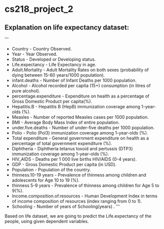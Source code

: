 # cs218_project_2
## Explanation on life expectancy dataset:

'''
+ Country - Country Observed.
+ Year - Year Observed.
+ Status - Developed or Developing status.
+ Life.expectancy - Life Expectancy in age.
+ Adult.Mortality - Adult Mortality Rates on both sexes (probability of dying between 15-60 years/1000 population).
+ infant.deaths - Number of Infant Deaths per 1000 population.
+ Alcohol - Alcohol recorded per capita (15+) consumption (in litres of pure alcohol).
+ percentage.expenditure - Expenditure on health as a percentage of Gross Domestic Product per capita(%).
+ Hepatitis.B - Hepatitis B (HepB) immunization coverage among 1-year-olds (%).
+ Measles - Number of reported Measles cases per 1000 population.
+ BMI - Average Body Mass Index of entire population.
+ under.five.deaths - Number of under-five deaths per 1000 population.
+ Polio - Polio (Pol3) immunization coverage among 1-year-olds (%).
+ Total expenditure - General government expenditure on health as a percentage of total government expenditure (%).
+ Diphtheria - Diphtheria tetanus toxoid and pertussis (DTP3) immunization coverage among 1-year-olds (%).
+ HIV_AIDS - Deaths per 1 000 live births HIV/AIDS (0-4 years).
+ GDP - Gross Domestic Product per capita (in USD).
+ Population - Population of the country.
+ thinness.10-19 years - Prevalence of thinness among children and adolescents for Age 10 to 19 (%).
+ thinness 5-9 years - Prevalence of thinness among children for Age 5 to 9(%).
+ Income.composition.of.resources - Human Development Index in terms of income composition of resources (index ranging from 0 to 1).
+ Schooling - Number of years of Schooling(years) .
'''

Based on life dataset, we are going to predict the Life.expectancy of the people, using given dependent variables.

